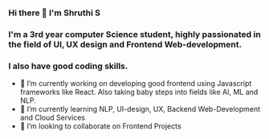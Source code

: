 ### Hi there 👋 I'm Shruthi S
### I'm a 3rd year computer Science student, highly passionated in the field of UI, UX design and Frontend Web-development.
### I also have good coding skills.

- 🔭 I’m currently working on developing good frontend using Javascript frameworks like React. Also taking baby steps into fields like AI, ML and NLP.
- 🌱 I’m currently learning NLP, UI-design, UX, Backend Web-Development and Cloud Services
- 👯 I’m looking to collaborate on Frontend Projects

